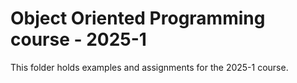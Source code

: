 # Object Oriented Programming course - 2025-1

This folder holds examples and assignments for the 2025-1 course.
